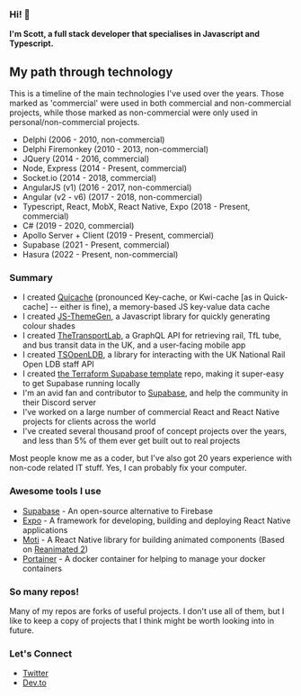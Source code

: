 ### Hi! :wave:

**I'm Scott, a full stack developer that specialises in Javascript and Typescript.**

## My path through technology

This is a timeline of the main technologies I've used over the years. Those marked as 'commercial' were used in both commercial and non-commercial projects, while those marked as non-commercial were only used in personal/non-commercial projects.

 - Delphi (2006 - 2010, non-commercial)
 - Delphi Firemonkey (2010 - 2013, non-commercial)
 - JQuery (2014 - 2016, commercial)
 - Node, Express (2014 - Present, commercial)
 - Socket.io (2014 - 2018, commercial)
 - AngularJS (v1) (2016 - 2017, non-commercial)
 - Angular (v2 - v6) (2017 - 2018, non-commercial)
 - Typescript, React, MobX, React Native, Expo (2018 - Present, commercial)
 - C# (2019 - 2020, commercial)
 - Apollo Server + Client (2019 - Present, commercial)
 - Supabase (2021 - Present, commercial)
 - Hasura (2022 - Present, non-commercial)

### Summary
 - I created [Quicache](https://github.com/ChronSyn/quiCache) (pronounced Key-cache, or Kwi-cache [as in Quick-cache] -- either is fine), a memory-based JS key-value data cache
 - I created [JS-ThemeGen](https://github.com/ChronSyn/themegen), a Javascript library for quickly generating colour shades
 - I created [TheTransportLab](https://thetransportlab.com), a GraphQL API for retrieving rail, TfL tube, and bus transit data in the UK, and a user-facing mobile app
 - I created [TSOpenLDB](https://github.com/TheTransportLab/TSOpenLDB), a library for interacting with the UK National Rail Open LDB staff API
 - I created [the Terraform Supabase template](https://github.com/ChronSyn/terraform-supabase) repo, making it super-easy to get Supabase running locally
 - I'm an avid fan and contributor to [Supabase](https://supabase.io), and help the community in their Discord server
 - I've worked on a large number of commercial React and React Native projects for clients across the world
 - I've created several thousand proof of concept projects over the years, and less than 5% of them ever get built out to real projects

Most people know me as a coder, but I've also got 20 years experience with non-code related IT stuff. Yes, I can probably fix your computer.

### Awesome tools I use

 - [Supabase](https://supabase.io) - An open-source alternative to Firebase
 - [Expo](https://expo.io) - A framework for developing, building and deploying React Native applications
 - [Moti](https://moti.fyi) - A React Native library for building animated components (Based on [Reanimated 2](https://docs.swmansion.com/react-native-reanimated/))
 - [Portainer](https://www.portainer.io/) - A docker container for helping to manage your docker containers

### So many repos!

Many of my repos are forks of useful projects. I don't use all of them, but I like to keep a copy of projects that I think might be worth looking into in future.

### Let's Connect
 - [Twitter](https://twitter.com/ChronSyn)
 - [Dev.to](https://dev.to/chronsyn)
